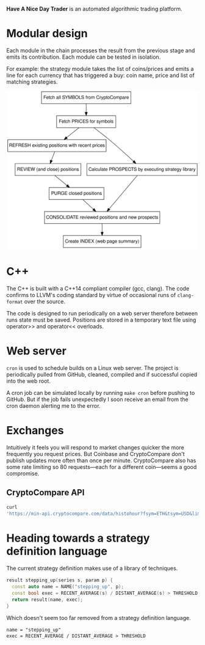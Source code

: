 **Have A Nice Day Trader** is an automated algorithmic trading platform.

# Modular design
Each module in the chain processes the result from the previous stage and emits
its contribution. Each module can be tested in isolation.

For example: the strategy module takes the list of coins/prices and emits a line
for each currency that has triggered a buy: coin name, price and list of
  matching strategies.

![](doc/handt.svg)

# C++
The C++ is built with a C++14 compliant compiler (gcc, clang). The code confirms
to LLVM's coding standard by virtue of occasional runs of ```clang-format```
over the source.

The code is designed to run periodically on a web server therefore between runs
state must be saved. Positions are stored in a temporary text file using
operator>> and operator<< overloads.

# Web server
```cron``` is used to schedule builds on a Linux web server. The project is
periodically pulled from GitHub, cleaned, compiled and if successful copied into
the web root.

A cron job can be simulated locally by running ```make cron``` before pushing to
GitHub. But if the job fails unexpectedly I soon receive an email from the cron
daemon alerting me to the error.

# Exchanges
Intuitively it feels you will respond to market changes quicker the more
frequently you request prices. But Coinbase and CryptoCompare don't publish
updates more often than once per minute. CryptoCompare also has some rate
limiting so 80 requests&mdash;each for a different coin&mdash;seems a good
compromise.

## CryptoCompare API
```bash
curl
'https://min-api.cryptocompare.com/data/histohour?fsym=ETH&tsym=USD&limit=168&aggregate=1&e=CCCAGG'
```

# Heading towards a strategy definition language
The current strategy definition makes use of a library of techniques.
```cpp
result stepping_up(series s, param p) { 
  const auto name = NAME("stepping_up", p);
  const bool exec = RECENT_AVERAGE(s) / DISTANT_AVERAGE(s) > THRESHOLD(p);
  return result(name, exec);
}
```

Which doesn't seem too far removed from a strategy definition language.
```
name = "stepping_up"
exec = RECENT_AVERAGE / DISTANT_AVERAGE > THRESHOLD
```
